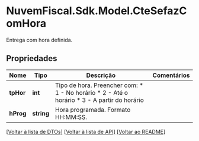 # NuvemFiscal.Sdk.Model.CteSefazComHora
Entrega com hora definida.

## Propriedades

Nome | Tipo | Descrição | Comentários
------------ | ------------- | ------------- | -------------
**tpHor** | **int** | Tipo de hora.  Preencher com:  * 1 - No horário  * 2 - Até o horário  * 3 - A partir do horário | 
**hProg** | **string** | Hora programada.  Formato HH:MM:SS. | 

[[Voltar à lista de DTOs]](../README.md#documentation-for-models) [[Voltar à lista de API]](../README.md#documentation-for-api-endpoints) [[Voltar ao README]](../README.md)

